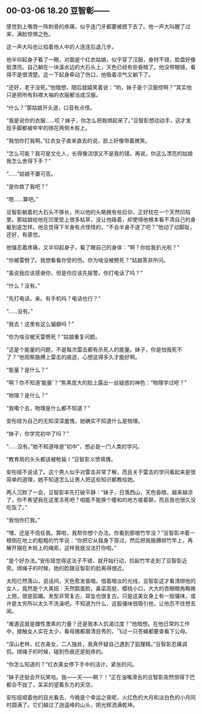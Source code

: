 ## 00-03-06 18.20 豆智彰——

感觉到上嘴唇一阵刺骨的疼痛，似乎连门牙都要被摁下去了。他一声大叫醒了过来，满脸惊惧之色。

这一声大叫也让掐着他人中的人连连后退几步。

他半仰起身子看了一眼，对面是个红衣姑娘，似乎穿了汉服，身材不错，脸盘好像挺漂亮。自己躺在一块溪水边的大石头上，天色已经有些昏暗了。他没带眼镜，看得不是很清楚。这一下起身牵动了伤口，他吸着凉气又躺下了。

“还好，老子没死。”他暗想，随后就嬉笑着说：“哟，妹子是个汉服控啊？”其实他只是把所有斜襟大袖的衣服都当成汉服。

“什么？”那姑娘开头道，口音有点怪。

“我是说你的衣服……哎？妹子，你怎么把我绑起来了。”豆智彰想动动手，这才发现手脚都被牢牢的绑在两侧木桩上。

“我怕你打我啊。”红衣女子直来直去的说，脸上好像带着微笑。

“怎么可能？我可是文化人，长得像流氓又不是我的错。再说，你这么漂亮的姑娘我怎么舍得下手？”

“……”姑娘不置可否。

“是你救了我吧？”

“嗯……算吧。”

豆智彰躺着的大石头不够长，所以他的头略微有些后仰，正好枕在一个天然凹陷里。那姑娘给他在凹里垫上很多枯草，没让他硌着，却使得他根本看不清自己的身躯到底怎样。他总觉得下半身有点怪怪的，“不会半身不遂了吧？”他动了动脚趾，还好，有感觉。

他强忍着疼痛，又半仰起身子，看了眼自己的身体：“啊？你给我扒光啦？”

“你被雷劈了。我想看看你受的伤。你为啥没被劈死？”姑娘答非所问。

“虽说我应该感谢你，但是你应该先报警。你打电话了吗？”

“什么？没有。”

“先打电话，亲。有手机吗？电话也行？”

“……没有。”

“我去！这里有这么偏僻吗？”

“你为啥没被天雷劈死？”姑娘重复问题。

“这是个能量的问题，不是每次雷击都有杀死人的能量。妹子，你是怕我死不了？”他观察胳膊上雷击的痕迹，心想这得多久才能好啊。

“能量？是什么？”

“啊？你不知道‘能量’？”焦黑庞大的脸上露出一丝疑惑的神色：“物理学过吧？”

“物理？是什么？”

“我嘞个去，物理是什么都不知道？”

安彤娅为自己的无知深深羞愧，她确实不知道什么是物理。

“妹子，你学完初中了吗？”

“……没有。”她不知道啥是“初中”，想必是一门人类的学问。

“教育局的头头都该被枪毙！”豆智彰义愤填膺。

安彤娅不说话了。这个男人似乎对雷击非常了解，而且关于雷击的学问看起来是很简单的道理，她不知道怎么让男人把这些知识都教给她。

两人沉默了一会，豆智彰率先打破平静：“妹子，日落西山，天色昏暗，越来越凉了，你不希望我在这里冻死吧？咱能不能换个暖和的地方接着聊，而且我也很久没吃饭了。”

“我怕你打我。”

“嘿，还是不信任我。算啦，我帮你想个办法。你看到那根竹竿没？”豆智彰冲着一根倒在地上的粗粗的竹竿说：“你把它从我身下穿过，然后把我胳膊绑竹竿上，再解开捆在木桩上的绳索，这样我就没法打你啦。”

“是个好办法。”安彤娅觉得这法子不错，就开始行动，捡起竹竿走到了豆智彰近旁。绑绳子的时候，她的脸跟豆智彰的脸离得很近。

太阳已然落山，说话间，天色愈发昏暗。借着暗淡的光线，豆智彰这才看清绑他的女人，竟然是个大美妞：天然鹅蛋脸，鼻梁高挺，樱桃小口，大大的杏眼眼角略微上翘，很是狐媚。发型非常复古，耳坠也很复古。只是这美女身上有一股骚味，或许是太穷所以太久不洗澡吧。不知道为什么，这股骚味很吸引他，让他忍不住想去闻。

“难道这就是雌性激素的力量？还是我本人饥渴过度？”他暗想。在他日常的工作中，接触女人实在太少，看母猪都眉清目秀的，飞过一只苍蝇都要查看下公母。

“深山老林，红衣美女，二人独处，我真怀疑自己遇到了狐狸精。”豆智彰忍痛调侃。绑绳子的时候，碰到伤痕还是挺疼的。

“你怎么知道的？”红衣美女停下手中的活计，紧张的问。

“妹子还挺会开玩笑哈。我——天——啊？！”正在油嘴滑舌的豆智彰突然惊得下巴都合不拢了，呆呆的望着东方的天空。

安彤娅顺着他的目光看去，今晚是个幸运之夜呢，火红色的大月和淡白色的小月同时圆满了。它们越过了逍遥峰的山头，把光辉洒满乾坤。
